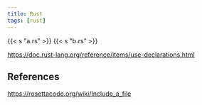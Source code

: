 ```yaml
---
title: Rust
tags: [rust]
---
```


{{< s "a.rs" >}}
{{< s "b.rs" >}}

<https://doc.rust-lang.org/reference/items/use-declarations.html>

## References

<https://rosettacode.org/wiki/Include_a_file>
